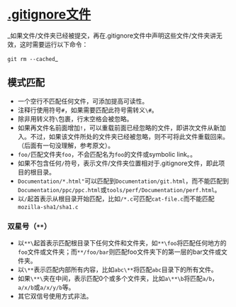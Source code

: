 # [.gitignore文件](https://git-scm.com/docs/gitignore)

\_如果文件/文件夹已经被提交，再在.gitignore文件中声明这些文件/文件夹讲无效，这时需要运行以下命令：

`git rm --cached`\_

## 模式匹配

-   一个空行不匹配任何文件，可添加提高可读性。
-   注释行使用符号`#`，如果需要匹配此符号需转义`\#`。
-   除非用转义符`\`包裹，行末空格会被忽略。
-   如果再文件名前面增加`!`，可以重载前面已经忽略的文件，即讲次文件从新加入。不过，如果该文件所处的文件夹已经被忽略，则不可将此文件重载回来。（后面有一句没理解，参考原文）。
-   `foo/`匹配文件夹`foo`，不会匹配名为`foo`的文件或symbolic link。。
-   如果不包含任何`/`符号，表示文件/文件夹位置相对于.gitignore文件，即此项目的根目录。
-   `Documentation/*.html"`可以匹配到`Documentation/git.html`，而不能匹配到`Documentation/ppc/ppc.html`或`tools/perf/Documentation/perf.html`。
-   以`/`起首表示从根目录开始匹配，比如`/*.c`可匹配`cat-file.c`而不能匹配`mozilla-sha1/sha1.c`

### 双星号（`**`）

-   以`**\`起首表示匹配根目录下任何文件和文件夹，如`**\foo`将匹配任何地方的`foo`文件或文件夹；而`**/foo/bar`则匹配foo文件夹下的第一层的bar文件或文件夹。
-   以`\**`表示匹配内部所有内容，比如`abc\**`将匹配`abc`目录下的所有文件。
-   如果`\**\`夹在中间，表示匹配0个或多个文件夹，比如`a\**\b`将匹配`a/b`，`a/x/b`或`a/x/y/b`等。
-   其它双信号使用方式非法。
